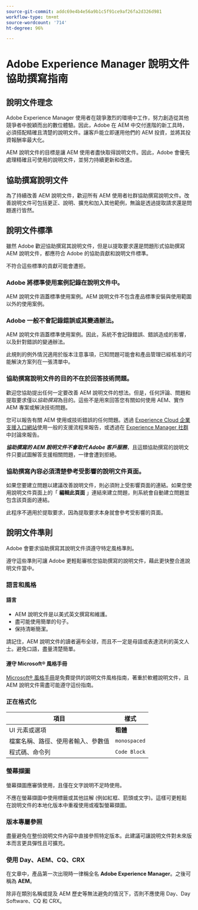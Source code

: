 ```yaml
---
source-git-commit: addc69e4b4e56a9b1c5f91ce9af26fa2d326d981
workflow-type: tm+mt
source-wordcount: '714'
ht-degree: 96%

---
```

# Adobe Experience Manager 說明文件協助撰寫指南

## 說明文件理念

Adobe Experience Manager 使用者在競爭激烈的環境中工作，努力創造從其他競爭者中脫穎而出的數位體驗。因此，Adobe 在 AEM 中交付進階的新工具時，必須搭配精確且清楚的說明文件。讓客戶能立即運用他們的 AEM 投資，並將其投資報酬率最大化。

AEM 說明文件的目標是讓 AEM 使用者盡快取得說明文件。因此，Adobe 會優先處理精確且可使用的說明文件，並努力持續更新和改進。

## 協助撰寫說明文件

為了持續改善 AEM 說明文件，歡迎所有 AEM 使用者社群協助撰寫說明文件。改善說明文件可包括更正、說明、擴充和加入其他範例，無論是透過提取請求還是問題進行皆然。

## 說明文件標準

雖然 Adobe 歡迎協助撰寫其說明文件，但是以提取要求還是問題形式協助撰寫 AEM 說明文件，都應符合 Adobe 的協助貢獻和說明文件標準。

不符合這些標準的貢獻可能會遭拒。

### Adobe 將標準使用案例記錄在說明文件中。

AEM 說明文件涵蓋標準使用案例。AEM 說明文件不包含產品標準安裝與使用範圍以外的使用案例。

### Adobe 一般不會記錄錯誤或其變通辦法。

AEM 說明文件涵蓋標準使用案例。因此，系統不會記錄錯誤、錯誤造成的影響，以及針對錯誤的變通辦法。

此規則的例外情況適用於版本注意事項，已知問題可能會和產品管理已經核准的可能解決方案列在一張清單中。

### 協助撰寫說明文件的目的不在於回答技術問題。

歡迎您協助提出任何一定要改善 AEM 說明文件的想法。但是，任何評論、問題和提取要求僅以&#x200B;*協助撰寫*&#x200B;為目的。這些不是用來回答您有關如何使用 AEM、實作 AEM 專案或解決技術問題。

您可以報告有關 AEM 使用或技術錯誤的任何問題。透過 [Experience Cloud 企業支援入口網站](https://experienceleague.adobe.com/zh-hant?support-solution=General#support)使用一般的支援流程來報告，或透過在 [Experience Manager 社群](https://experienceleaguecommunities.adobe.com/t5/adobe-experience-manager/ct-p/adobe-experience-manager-community)中討論來報告。

***協助撰寫的 AEM 說明文件不會取代 Adobe 客戶服務***，且這類協助撰寫的說明文件只要試圖解答支援相關問題，一律會遭到拒絕。

### 協助撰寫內容必須清楚參考受影響的說明文件頁面。

如果您要建立問題以建議改善說明文件，則必須附上受影響頁面的連結。如果您使用說明文件頁面上的「 **編輯此頁面** 」連結來建立問題，則系統會自動建立問題並包含該頁面的連結。

此程序不適用於提取要求，因為提取要求本身就會參考受影響的頁面。

## 說明文件準則

Adobe 會要求協助撰寫其說明文件須遵守特定風格準則。

遵守這些準則可讓 Adobe 更輕鬆審核您協助撰寫的說明文件，藉此更快整合進說明文件當中。

### 語言和風格

#### 語言

* AEM 說明文件是以美式英文撰寫和維護。
* 盡可能使用簡單的句子。
* 保持清晰簡潔。

請記住，AEM 說明文件的讀者遍布全球，而且不一定是母語或表達流利的英文人士。避免口語，盡量清楚簡單。

#### 遵守 Microsoft® 風格手冊

[Microsoft® 風格手冊](https://learn.microsoft.com/en-us/style-guide/welcome/)是免費提供的說明文件風格指南，著重於軟體說明文件，且 AEM 說明文件需盡可能遵守這份指南。

### 正在格式化

| 項目 | 樣式 |
|---|---|
| UI 元素或選項 | **粗體** |
| 檔案名稱、路徑、使用者輸入、參數值 | `monospaced` |
| 程式碼、命令列 | ```Code Block``` |

### 螢幕擷圖

螢幕擷圖應審慎使用，且僅在文字說明不足時使用。

不應在螢幕擷圖中使用標籤或其他註解 (例如紅框、箭頭或文字)。這樣可更輕鬆在說明文件的本地化版本中重複使用或複製螢幕擷圖。

### 版本專屬參照

盡量避免在整份說明文件內容中直接參照特定版本。此建議可讓說明文件對未來版本而言更具彈性且可擴充。

### 使用 Day、AEM、CQ、CRX

在文章中，產品第一次出現時一律稱全名 **Adobe Experience Manager**。之後可稱為 **AEM**。

除非在類別名稱或提及 AEM 歷史等無法避免的情況下，否則不應使用 Day、Day Software、CQ 和 CRX。
